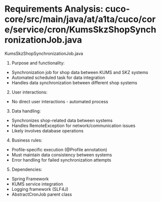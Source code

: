 # Requirements Analysis: cuco-core/src/main/java/at/a1ta/cuco/core/service/cron/KumsSkzShopSynchronizationJob.java

KumsSkzShopSynchronizationJob.java
1. Purpose and functionality:
- Synchronization job for shop data between KUMS and SKZ systems
- Automated scheduled task for data integration
- Handles data synchronization between different shop systems

2. User interactions:
- No direct user interactions - automated process

3. Data handling:
- Synchronizes shop-related data between systems
- Handles RemoteException for network/communication issues
- Likely involves database operations

4. Business rules:
- Profile-specific execution (@Profile annotation)
- Must maintain data consistency between systems
- Error handling for failed synchronization attempts

5. Dependencies:
- Spring Framework
- KUMS service integration
- Logging framework (SLF4J)
- AbstractCronJob parent class